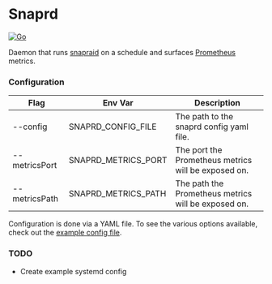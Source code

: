 # Snaprd

[![Go](https://github.com/glenn-m/snaprd/actions/workflows/go.yml/badge.svg)](https://github.com/glenn-m/snaprd/actions/workflows/go.yml)

Daemon that runs [snapraid](https://www.snapraid.it/) on a schedule and surfaces [Prometheus](https://prometheus.io/) metrics.

### Configuration

| Flag          | Env Var             | Description                                         |
|---------------|---------------------|-----------------------------------------------------|
| --config      | SNAPRD_CONFIG_FILE  | The path to the snaprd config yaml file.            |
| --metricsPort | SNAPRD_METRICS_PORT | The port the Prometheus metrics will be exposed on. |
| --metricsPath | SNAPRD_METRICS_PATH | The path the Prometheus metrics will be exposed on. |

Configuration is done via a YAML file. To see the various options available, check out the [example config file](./snaprd.example.yaml).

### TODO

* Create example systemd config
